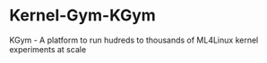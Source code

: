 # Kernel-Gym-KGym
KGym - A platform to run hudreds to thousands of ML4Linux kernel experiments at scale

